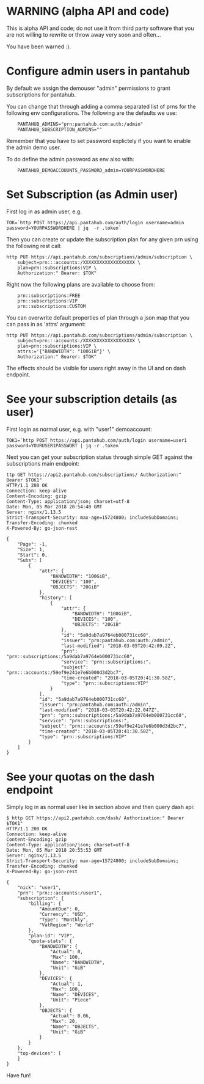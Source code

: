 # WARNING (alpha API and code)

This is alpha API and code; do not use it from third party software that
you are not willing to rewrite or throw away very soon and often...

You have been warned :).


# Configure admin users in pantahub

By default we assign the demouser "admin" permissions to grant subscriptions for pantahub.

You can change that through adding a comma separated list of prns for the following env
configurations. The following are the defaults we use:

```
	PANTAHUB_ADMINS="prn:pantahub.com:auth:/admin"
	PANTAHUB_SUBSCRIPTION_ADMINS=""
```

Remember that you have to set password explictely if you want to enable the admin demo user.

To do define the admin password as env also with:


```
	PANTAHUB_DEMOACCOUUNTS_PASSWORD_admin=YOURPASSWORDHERE
```

# Set Subscription (as Admin user)

First log in as admin user, e.g.

```
TOK=`http POST https://api.pantahub.com/auth/login username=admin password=YOURPASSWORDHERE | jq  -r .token`
```

Then you can create or update the subscription plan for any given prn using the following rest call:

```
http PUT https://api.pantahub.com/subscriptions/admin/subscription \
	subject=prn:::accounts:/XXXXXXXXXXXXXXXXXXX \
	plan=prn::subscriptions:VIP \
	Authorization:" Bearer: $TOK"
```

Right now the following plans are available to choose from:

```
	prn::subscriptions:FREE
	prn::subscriptions:VIP
	prn::subscriptions:CUSTOM
```

You can overwrite default properties of plan through a json map that you can pass in as 'attrs' argument:

```
http PUT https://api.pantahub.com/subscriptions/admin/subscription \
	subject=prn:::accounts:/XXXXXXXXXXXXXXXXXXX \
	plan=prn::subscriptions:VIP \
	attrs:='{"BANDWIDTH": "100GiB"}' \
	Authorization:" Bearer: $TOK"
```

The effects should be visible for users right away in the UI and on dash endpoint.

# See your subscription details (as user)

First login as normal user, e.g. with "user1" demoaccount:

```
TOK1=`http POST https://api.pantahub.com/auth/login username=user1 password=YOURUSER1PASSWORT | jq -r .token`
```

Next you can get your subscription status through simple GET against the subscriptions main endpoint:

```
ttp GET https://api2.pantahub.com/subscriptions/ Authorization:" Bearer $TOK1"
HTTP/1.1 200 OK
Connection: keep-alive
Content-Encoding: gzip
Content-Type: application/json; charset=utf-8
Date: Mon, 05 Mar 2018 20:54:40 GMT
Server: nginx/1.13.5
Strict-Transport-Security: max-age=15724800; includeSubDomains;
Transfer-Encoding: chunked
X-Powered-By: go-json-rest

{
    "Page": -1,
    "Size": 1,
    "Start": 0,
    "Subs": [
        {
            "attr": {
                "BANDWIDTH": "100GiB",
                "DEVICES": "100",
                "OBJECTS": "20GiB"
            },
            "history": [
                {
                    "attr": {
                        "BANDWIDTH": "100GiB",
                        "DEVICES": "100",
                        "OBJECTS": "20GiB"
                    },
                    "id": "5a9dab7a9764eb000731cc60",
                    "issuer": "prn:pantahub.com:auth:/admin",
                    "last-modified": "2018-03-05T20:42:09.2Z",
                    "prn": "prn::subscriptions:/5a9dab7a9764eb000731cc60",
                    "service": "prn::subscriptions:",
                    "subject": "prn:::accounts:/59ef9e241e7e6b000d3d2bc7",
                    "time-created": "2018-03-05T20:41:30.58Z",
                    "type": "prn::subscriptions:VIP"
                }
            ],
            "id": "5a9dab7a9764eb000731cc60",
            "issuer": "prn:pantahub.com:auth:/admin",
            "last-modified": "2018-03-05T20:42:22.047Z",
            "prn": "prn::subscriptions:/5a9dab7a9764eb000731cc60",
            "service": "prn::subscriptions:",
            "subject": "prn:::accounts:/59ef9e241e7e6b000d3d2bc7",
            "time-created": "2018-03-05T20:41:30.58Z",
            "type": "prn::subscriptions:VIP"
        }
    ]
}
```

# See your quotas on the dash endpoint

Simply log in as normal user like in section above and then query dash api:

```
$ http GET https://api2.pantahub.com/dash/ Authorization:" Bearer $TOK1"
HTTP/1.1 200 OK
Connection: keep-alive
Content-Encoding: gzip
Content-Type: application/json; charset=utf-8
Date: Mon, 05 Mar 2018 20:55:53 GMT
Server: nginx/1.13.5
Strict-Transport-Security: max-age=15724800; includeSubDomains;
Transfer-Encoding: chunked
X-Powered-By: go-json-rest

{
    "nick": "user1",
    "prn": "prn:::accounts:/user1",
    "subscription": {
        "billing": {
            "AmountDue": 0,
            "Currency": "USD",
            "Type": "Monthly",
            "VatRegion": "World"
        },
        "plan-id": "VIP",
        "quota-stats": {
            "BANDWIDTH": {
                "Actual": 0,
                "Max": 100,
                "Name": "BANDWIDTH",
                "Unit": "GiB"
            },
            "DEVICES": {
                "Actual": 1,
                "Max": 100,
                "Name": "DEVICES",
                "Unit": "Piece"
            },
            "OBJECTS": {
                "Actual": 0.06,
                "Max": 20,
                "Name": "OBJECTS",
                "Unit": "GiB"
            }
        }
    },
    "top-devices": [
    ]
}
```


Have fun! 

